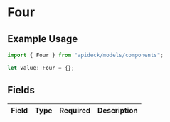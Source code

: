 # Four

## Example Usage

```typescript
import { Four } from "apideck/models/components";

let value: Four = {};
```

## Fields

| Field       | Type        | Required    | Description |
| ----------- | ----------- | ----------- | ----------- |